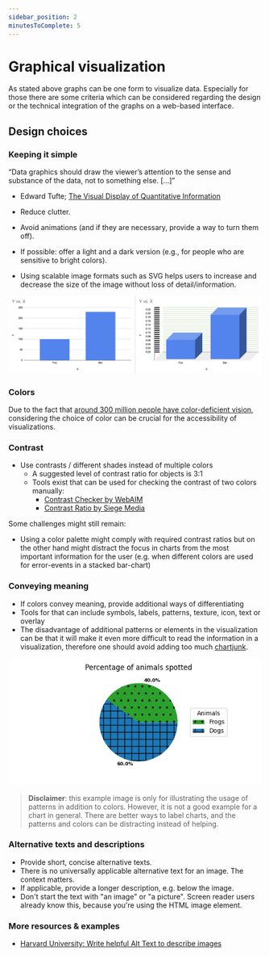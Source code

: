 ```yaml
---
sidebar_position: 2
minutesToComplete: 5
---
```


# Graphical visualization

As stated above graphs can be one form to visualize data. Especially for those there are some criteria which can be 
considered regarding the design or the technical integration of the graphs on a web-based interface.

## Design choices

### Keeping it simple

“Data graphics should draw the viewer’s attention to the sense and substance of the data, not to something else. […]” 
- Edward Tufte; [The Visual Display of Quantitative Information](https://www.edwardtufte.com/tufte/books_vdqi)

- Reduce clutter.
- Avoid animations (and if they are necessary, provide a way to turn them off).
- If possible: offer a light and a dark version (e.g., for people who are sensitive to bright colors).
- Using scalable image formats such as SVG helps users to increase and decrease the size of the image without loss of detail/information.

![A comparison of two graphs. The left graph is a simple 2D bar chart with only the most basic elements. The right graph is presented in 3D with shadows. It is hard to see which value the bars reach in the right graph](./assets/image2.png)

### Colors

Due to the fact that [around 300 million people have color-deficient vision](https://www.colourblindawareness.org/), 
considering the choice of color can be crucial for the accessibility of visualizations.

### Contrast

* Use contrasts / different shades instead of multiple colors
    * A suggested level of contrast ratio for objects is 3:1
    * Tools exist that can be used for checking the contrast of two colors manually:
        * [Contrast Checker by WebAIM](https://webaim.org/resources/contrastchecker/)
        * [Contrast Ratio by Siege Media](https://www.siegemedia.com/contrast-ratio)

Some challenges might still remain:

* Using a color palette might comply with required contrast ratios but on the other hand might distract the focus in charts from the most important information for the user (e.g. when different colors are used for error-events in a stacked bar-chart)

### Conveying meaning

* If colors convey meaning, provide additional ways of differentiating
* Tools for that can include symbols, labels, patterns, texture, icon, text or overlay
* The disadvantage of additional patterns or elements in the visualization can be that it will make it even more difficult to read the information in a visualization, therefore one should avoid adding too much [chartjunk](https://en.wikipedia.org/wiki/Chartjunk).

![A simple example of a pie chart where patterns are used in addition to colors to keep the areas visually apart and label them.](./assets/image1.png)  

> **Disclaimer**: this example image is only for illustrating the usage of patterns in addition to colors. However, it is not a good example for a chart in general. There are better ways to label charts, and the patterns and colors can be distracting instead of helping.


### Alternative texts and descriptions

* Provide short, concise alternative texts.
* There is no universally applicable alternative text for an image. The context matters.
* If applicable, provide a longer description, e.g. below the image.
* Don't start the text with "an image" or "a picture". Screen reader users already know this, because you're using the HTML image element.

### More resources & examples

* [Harvard University: Write helpful Alt Text to describe images](https://accessibility.huit.harvard.edu/describe-content-images)
